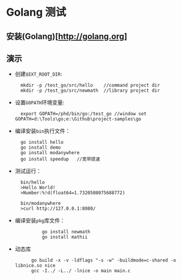 Golang 测试
===
## 安装(Golang)[http://golang.org]
## 演示
+ 创建`$EXT_ROOT_DIR`:

		mkdir -p /test_go/src/hello    //command project dir
		mkdir -p /test_go/src/newmath  //library project dir

+ 设置`GOPATH`环境变量:
						  
		export GOPATH=/phd/bin/go:/test_go //window set GOPATH=d:\Tools\go;e:\Github\project-samples\go

+ 编译安装`bin`执行文件：

		go install hello
		go install demo			
		go install modanywhere
		go install speedup   //宽带提速

+ 测试运行：
		
		bin/hello
		>Hello World!
		>Number:%!d(float64=1.7320508075688772)		

		bin/modanywhere
		>curl http://127.0.0.1:8080/	
		
+ 编译安装`pkg`库文件：
        		
        		go install newmath
        		go install mathii


+ 动态库

			go build -x -v -ldflags "-s -w" -buildmode=c-shared -o libnice.so nice				
			gcc -I../ -L../ -lnice -o main main.c